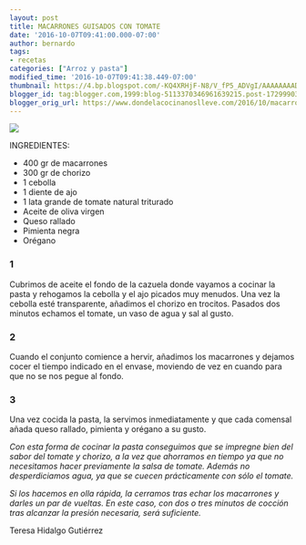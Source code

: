 ```yaml
---
layout: post
title: MACARRONES GUISADOS CON TOMATE
date: '2016-10-07T09:41:00.000-07:00'
author: bernardo
tags:
- recetas
categories: ["Arroz y pasta"]
modified_time: '2016-10-07T09:41:38.449-07:00'
thumbnail: https://4.bp.blogspot.com/-KQ4XRHjF-N8/V_fP5_ADVgI/AAAAAAAADDI/2hEH8bkGb4UTC2vmN3LbbDNuy8E7uM0PQCLcB/s72-c/P1470764macarr.JPG
blogger_id: tag:blogger.com,1999:blog-5113370346961639215.post-1729990360179875120
blogger_orig_url: https://www.dondelacocinanoslleve.com/2016/10/macarrones-guisados-con-tomate.html
---
```

![](https://4.bp.blogspot.com/-KQ4XRHjF-N8/V_fP5_ADVgI/AAAAAAAADDI/2hEH8bkGb4UTC2vmN3LbbDNuy8E7uM0PQCLcB/s400/P1470764macarr.JPG)

  
INGREDIENTES:
* 400 gr de macarrones 
* 300 gr de chorizo
* 1 cebolla
* 1 diente de ajo
* 1 lata grande de tomate natural triturado 
* Aceite de oliva virgen
* Queso rallado
* Pimienta negra
* Orégano  
  

### 1

Cubrimos de aceite el fondo de la cazuela donde vayamos a cocinar la pasta y rehogamos la cebolla y el ajo picados muy menudos. Una vez la cebolla esté transparente, añadimos el chorizo en trocitos. Pasados dos minutos echamos el tomate, un vaso de agua y sal al gusto.  

### 2

Cuando el conjunto comience a hervir, añadimos los macarrones y dejamos cocer el tiempo indicado en el envase, moviendo de vez en cuando para que no se nos pegue al fondo.  

### 3

Una vez cocida la pasta, la servimos inmediatamente y que cada comensal añada queso rallado, pimienta y orégano a su gusto.  

_Con esta forma de cocinar la pasta conseguimos que se impregne bien del sabor del tomate y chorizo, a la vez que ahorramos en tiempo ya que no necesitamos hacer previamente la salsa de tomate. Además no desperdiciamos agua, ya que se cuecen prácticamente con sólo el tomate._

_Si los hacemos en olla rápida, la cerramos tras echar los macarrones y darles un par de vueltas. En este caso, con dos o tres minutos de cocción tras alcanzar la presión necesaria, será suficiente._  

Teresa Hidalgo Gutiérrez
